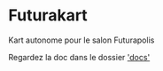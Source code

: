 # Futurakart
Kart autonome pour le salon Futurapolis



Regardez la doc dans le dossier ['docs'](master/docs/README.md)